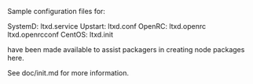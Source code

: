 Sample configuration files for:

SystemD: ltxd.service
Upstart: ltxd.conf
OpenRC:  ltxd.openrc
         ltxd.openrcconf
CentOS:  ltxd.init

have been made available to assist packagers in creating node packages here.

See doc/init.md for more information.
